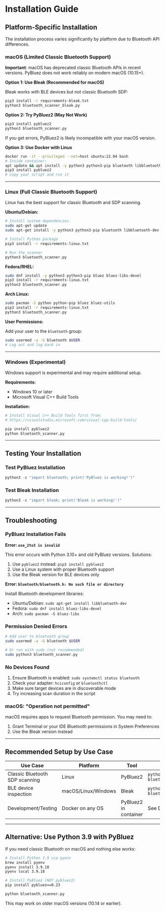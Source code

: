 # Installation Guide

## Platform-Specific Installation

The installation process varies significantly by platform due to Bluetooth API differences.

### macOS (Limited Classic Bluetooth Support)

**Important**: macOS has deprecated classic Bluetooth APIs in recent versions. PyBluez does not work reliably on modern macOS (10.15+).

**Option 1: Use Bleak (Recommended for macOS)**

Bleak works with BLE devices but not classic Bluetooth SDP:

```bash
pip3 install -r requirements-bleak.txt
python3 bluetooth_scanner_bleak.py
```

**Option 2: Try PyBluez2 (May Not Work)**

```bash
pip3 install pybluez2
python3 bluetooth_scanner.py
```

If you get errors, PyBluez2 is likely incompatible with your macOS version.

**Option 3: Use Docker with Linux**

```bash
docker run -it --privileged --net=host ubuntu:22.04 bash
# Inside container:
apt update && apt install -y python3 python3-pip bluetooth libbluetooth-dev
pip3 install pybluez2
# Copy your script and run it
```

---

### Linux (Full Classic Bluetooth Support)

Linux has the best support for classic Bluetooth and SDP scanning.

**Ubuntu/Debian:**

```bash
# Install system dependencies
sudo apt-get update
sudo apt-get install -y python3 python3-pip bluetooth libbluetooth-dev

# Install Python package
pip3 install -r requirements-linux.txt

# Run the scanner
python3 bluetooth_scanner.py
```

**Fedora/RHEL:**

```bash
sudo dnf install -y python3 python3-pip bluez bluez-libs-devel
pip3 install -r requirements-linux.txt
python3 bluetooth_scanner.py
```

**Arch Linux:**

```bash
sudo pacman -S python python-pip bluez bluez-utils
pip3 install -r requirements-linux.txt
python3 bluetooth_scanner.py
```

**User Permissions:**

Add your user to the `bluetooth` group:

```bash
sudo usermod -a -G bluetooth $USER
# Log out and log back in
```

---

### Windows (Experimental)

Windows support is experimental and may require additional setup.

**Requirements:**
- Windows 10 or later
- Microsoft Visual C++ Build Tools

**Installation:**

```bash
# Install Visual C++ Build Tools first from:
# https://visualstudio.microsoft.com/visual-cpp-build-tools/

pip install pybluez2
python bluetooth_scanner.py
```

---

## Testing Your Installation

### Test PyBluez Installation

```python
python3 -c "import bluetooth; print('PyBluez is working!')"
```

### Test Bleak Installation

```python
python3 -c "import bleak; print('Bleak is working!')"
```

---

## Troubleshooting

### PyBluez Installation Fails

**Error: `use_2to3 is invalid`**

This error occurs with Python 3.10+ and old PyBluez versions. Solutions:

1. Use `pybluez2` instead: `pip3 install pybluez2`
2. Use a Linux system with proper Bluetooth support
3. Use the Bleak version for BLE devices only

**Error: `bluetooth/bluetooth.h: No such file or directory`**

Install Bluetooth development libraries:
- Ubuntu/Debian: `sudo apt-get install libbluetooth-dev`
- Fedora: `sudo dnf install bluez-libs-devel`
- Arch: `sudo pacman -S bluez-libs`

### Permission Denied Errors

```bash
# Add user to bluetooth group
sudo usermod -a -G bluetooth $USER

# Or run with sudo (not recommended)
sudo python3 bluetooth_scanner.py
```

### No Devices Found

1. Ensure Bluetooth is enabled: `sudo systemctl status bluetooth`
2. Check your adapter: `hciconfig` or `bluetoothctl`
3. Make sure target devices are in discoverable mode
4. Try increasing scan duration in the script

### macOS: "Operation not permitted"

macOS requires apps to request Bluetooth permission. You may need to:
1. Grant Terminal or your IDE Bluetooth permissions in System Preferences
2. Use the Bleak version instead

---

## Recommended Setup by Use Case

| Use Case | Platform | Tool | Command |
|----------|----------|------|---------|
| Classic Bluetooth SDP scanning | Linux | PyBluez2 | `python3 bluetooth_scanner.py` |
| BLE device inspection | macOS/Linux/Windows | Bleak | `python3 bluetooth_scanner_bleak.py` |
| Development/Testing | Docker on any OS | PyBluez2 in container | See Docker option above |

---

## Alternative: Use Python 3.9 with PyBluez

If you need classic Bluetooth on macOS and nothing else works:

```bash
# Install Python 3.9 via pyenv
brew install pyenv
pyenv install 3.9.18
pyenv local 3.9.18

# Install PyBluez (NOT pybluez2)
pip install pybluez==0.23

python bluetooth_scanner.py
```

This may work on older macOS versions (10.14 or earlier).
